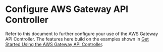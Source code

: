 # Configure AWS Gateway API Controller
Refer to this document to further configure your use of the AWS Gateway API Controller.
The features here build on the examples shown in [Get Started Using the AWS Gateway API Controller](getstarted.md).
